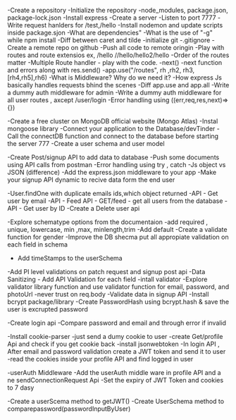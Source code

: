 -Create a repository
-Initialize the repository
-node_modules, package.json, package-lock.json
-Install express
-Create a server
-Listen to port 7777
-Write request hanlders for /test,/hello 
-Install nodemon and update scripts inside package.sjon
-What are dependencies"
-What is the use of "-g" while npm install
-Diff between caret and tilde
-initialize git
-.gitignore
-Create a remote repo on github
-Push all code to remote oringin
-Play with routes and route extensios ex, /hello //hello/hello2/hello 
-Order of the routes matter
-Multiple Route handler - play with the code.
-next()
-next  function and errors along with res.send()
-app.use("/routes", rh ,rh2, rh3, [rh4,rh5],rh6)
-What is Middleware? Why do we need it?
-How express Js basically handles requests bhind the scenes
-Diff app.use and app.all
-Write a  dummy auth middleware for admin
-Write a dummy auth middleware for all user routes , axcept /user/login
-Error handling using ((err,req,res,next)=>{})

-Create a free cluster on MongoDB official website (Mongo Atlas)
-Instal mongoose library
-Connect your application to the Database/devTinder
-Call the connectDB function and connect to the database before starting the server 777
-Create a user schema and user model

-Create Post/signup API to add data to database
-Push some documents using API calls from postman
-Error handling using try , catch
-Js object vs JSON (difference)
-Add the express.json middleware to your app
-Make your signup API dynamic to recive data form the end user


-User.findOne with duplicate emails ids,which object returned 
-API - Get user by email
-API - Feed API - GET/feed - get all users from  the database 
-API - Get user by ID 
-Create a Delete user api


-Explore schematype options from the documentaion
-add required , unique, lowercase, min ,max, minlength,trim 
-Add default 
-Create a validate function for gender
-Improve the DB shecma put all appropiate validation on each field in schema 
- Add timeStamps to the userSchema

-Add PI level validations on patch request and signup post api
-Data Sanitizing - Add API Validation for each field 
-intall validator
-Explore validator library function and use validator function for email, password, and photoUrl
-never trust on req.body
-Validate data in signup API
-Install bcrypt package/library
-Create PasswordHash using bcrypt.hash & save the user is excrupted  password

-Create login api
-Compare password and email and through error if invalid

-Install cookie-parser
-just send a dumy cookie to user
-create Get/profile Api and check if you get cookie back
-install jsonwebtoken
-In login API , After email and password validation create a JWT token and send it to user 
-read the cookies inside your profile API and find logged in user

-userAuth Middleware 
-Add the userAuth middle ware in profile API and a ne sendConnectionRequest Api
-Set the expiry of JWT Token and cookies to 7 dasy 

-Create a userScema method to getJWT()
-Create UserSchema method to comparepassword(passwordInputByUser)
